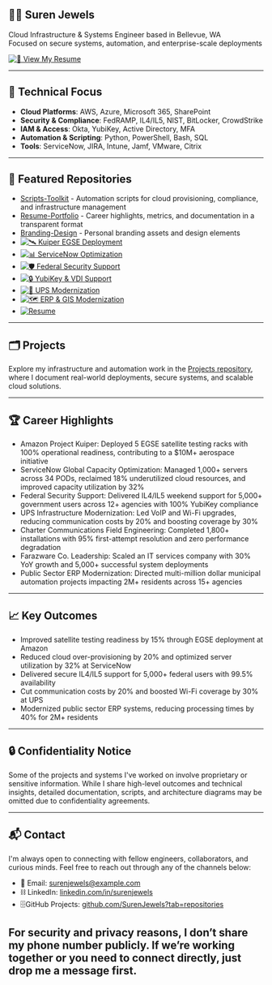 ## 🗽🦅 Suren Jewels  

Cloud Infrastructure & Systems Engineer based in Bellevue, WA  
Focused on secure systems, automation, and enterprise-scale deployments

[![📄 View My Resume](https://img.shields.io/badge/Resume-View-blue)](https://github.com/Suren-Jewels/Resume-Portfolio/blob/main/SurenJewels_Resume.pdf)

---

## 🎯 Technical Focus

- **Cloud Platforms**: AWS, Azure, Microsoft 365, SharePoint
- **Security & Compliance**: FedRAMP, IL4/IL5, NIST, BitLocker, CrowdStrike
- **IAM & Access**: Okta, YubiKey, Active Directory, MFA
- **Automation & Scripting**: Python, PowerShell, Bash, SQL
- **Tools**: ServiceNow, JIRA, Intune, Jamf, VMware, Citrix

---

## 📂 Featured Repositories

- [Scripts-Toolkit](https://github.com/Suren-Jewels/Scripts-Toolkit) - Automation scripts for cloud provisioning, compliance, and infrastructure management  
- [Resume-Portfolio](https://github.com/Suren-Jewels/Resume-Portfolio) - Career highlights, metrics, and documentation in a transparent format  
- [Branding-Design](https://github.com/Suren-Jewels/Branding-Design) - Personal branding assets and design elements
- [![🛰️ Kuiper EGSE Deployment](https://img.shields.io/badge/Kuiper%20EGSE-View%20Project-blue)](https://github.com/Suren-Jewels/Kuiper-EGSE-Deployment)
- [![📊 ServiceNow Optimization](https://img.shields.io/badge/ServiceNow-View%20Project-blue)](https://github.com/Suren-Jewels/ServiceNow-Capacity-Optimization)
- [![🛡️ Federal Security Support](https://img.shields.io/badge/Federal%20Support-View%20Project-blue)](https://github.com/Suren-Jewels/Federal-Security-Support)
- [![🔒 YubiKey & VDI Support](https://img.shields.io/badge/YubiKey%20%26%20VDI-View%20Project-blue)](https://github.com/Suren-Jewels/YubiKey-VDI-ServiceNow-Support)
- [![📡 UPS Modernization](https://img.shields.io/badge/UPS%20Modernization-View%20Project-blue)](https://github.com/Suren-Jewels/UPS-Infrastructure-Modernization)
- [![🗺️ ERP & GIS Modernization](https://img.shields.io/badge/ERP%20%26%20GIS-View%20Project-blue)](https://github.com/Suren-Jewels/ERP-GIS-Modernization)
- [![Resume](https://img.shields.io/badge/Resume-View-blue)](https://github.com/Suren-Jewels/Resume-Portfolio/blob/main/SurenJewels_Resume.pdf)

---

## 🗂️ Projects

Explore my infrastructure and automation work in the [Projects repository](https://github.com/Suren-Jewels/Projects), where I document real-world deployments, secure systems, and scalable cloud solutions.

---

## 🏆 Career Highlights

- Amazon Project Kuiper: Deployed 5 EGSE satellite testing racks with 100% operational readiness, contributing to a $10M+ aerospace initiative
- ServiceNow Global Capacity Optimization: Managed 1,000+ servers across 34 PODs, reclaimed 18% underutilized cloud resources, and improved capacity utilization by 32%
- Federal Security Support: Delivered IL4/IL5 weekend support for 5,000+ government users across 12+ agencies with 100% YubiKey compliance
- UPS Infrastructure Modernization: Led VoIP and Wi-Fi upgrades, reducing communication costs by 20% and boosting coverage by 30%
- Charter Communications Field Engineering: Completed 1,800+ installations with 95% first-attempt resolution and zero performance degradation
- Farazware Co. Leadership: Scaled an IT services company with 30% YoY growth and 5,000+ successful system deployments
- Public Sector ERP Modernization: Directed multi-million dollar municipal automation projects impacting 2M+ residents across 15+ agencies

---

## 📈 Key Outcomes

- Improved satellite testing readiness by 15% through EGSE deployment at Amazon  
- Reduced cloud over-provisioning by 20% and optimized server utilization by 32% at ServiceNow  
- Delivered secure IL4/IL5 support for 5,000+ federal users with 99.5% availability  
- Cut communication costs by 20% and boosted Wi-Fi coverage by 30% at UPS  
- Modernized public sector ERP systems, reducing processing times by 40% for 2M+ residents

---

## 🔒 Confidentiality Notice

Some of the projects and systems I've worked on involve proprietary or sensitive information. While I share high-level outcomes and technical insights, detailed documentation, scripts, and architecture diagrams may be omitted due to confidentiality agreements.

---

## 📬 Contact

I'm always open to connecting with fellow engineers, collaborators, and curious minds. Feel free to reach out through any of the channels below:

- 📧 Email: [surenjewels@example.com](mailto:surenjewels@example.com)
- ⛓ LinkedIn: [linkedin.com/in/surenjewels](https://linkedin.com/in/surenjewels)
- 🗄️GitHub Projects: [github.com/SurenJewels?tab=repositories](https://github.com/SurenJewels?tab=repositories)

For security and privacy reasons, I don’t share my phone number publicly. If we’re working together or you need to connect directly, just drop me a message first.
---
